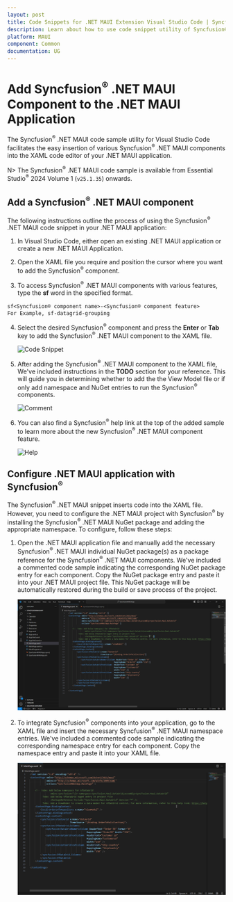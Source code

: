 ```yaml
---
layout: post
title: Code Snippets for .NET MAUI Extension Visual Studio Code | Syncfusion®
description: Learn about how to use code snippet utility of Syncfusion® .NET MAUI Extension for Visual Studio Code and much more.
platform: MAUI
component: Common
documentation: UG
---
```


# Add Syncfusion<sup>®</sup> .NET MAUI Component to the .NET MAUI Application

The Syncfusion<sup>®</sup> .NET MAUI code sample utility for Visual Studio Code facilitates the easy insertion of various Syncfusion<sup>®</sup> .NET MAUI components into the XAML code editor of your .NET MAUI application.

N> The Syncfusion<sup>®</sup> .NET MAUI code sample is available from Essential Studio<sup>®</sup> 2024 Volume 1 (`v25.1.35`) onwards.

## Add a Syncfusion<sup>®</sup> .NET MAUI component

The following instructions outline the process of using the Syncfusion<sup>®</sup> .NET MAUI code snippet in your .NET MAUI application:

1.	In Visual Studio Code, either open an existing .NET MAUI application or create a new .NET MAUI Application.

2.	Open the XAML file you require and position the cursor where you want to add the Syncfusion<sup>®</sup> component.

3.	To access Syncfusion<sup>®</sup> .NET MAUI components with various features, type the **sf** word in the specified format.

```
sf<Syncfusion® component name>-<Syncfusion® component feature>
For Example, sf-datagrid-grouping
```

4.	Select the desired Syncfusion<sup>®</sup> component and press the **Enter** or **Tab** key to add the Syncfusion<sup>®</sup> .NET MAUI component to the XAML file.

      ![Code Snippet](images/MAUI_CodeSnippets.gif)

5.	After adding the Syncfusion<sup>®</sup> .NET MAUI component to the XAML file, We've included instructions in the **TODO** section for your reference. This will guide you in determining whether to add the the View Model file or if only add namespace and NuGet entries to run the Syncfusion<sup>®</sup> components.

     ![Comment](images/Comment.png)

6.	You can also find a Syncfusion<sup>®</sup> help link at the top of the added sample to learn more about the new Syncfusion<sup>®</sup> .NET MAUI component feature.

     ![Help](images/Help.png)

## Configure .NET MAUI application with Syncfusion<sup>®</sup>

The Syncfusion<sup>®</sup> .NET MAUI snippet inserts code into the XAML file. However, you need to configure the .NET MAUI project with Syncfusion<sup>®</sup> by installing the Syncfusion<sup>®</sup> .NET MAUI NuGet package and adding the appropriate namespace. To configure, follow these steps:

1.	Open the .NET MAUI application file and manually add the necessary Syncfusion<sup>®</sup> .NET MAUI individual NuGet package(s) as a package reference for the Syncfusion<sup>®</sup> .NET MAUI components. We've included a commented code sample indicating the corresponding NuGet package entry for each component. Copy the NuGet package entry and paste it into your .NET MAUI project file. This NuGet package will be automatically restored during the build or save process of the project.

     ![NuGet package](images/NuGetEntry.gif)

2.	To integrate Syncfusion<sup>®</sup> components into your application, go to the XAML file and insert the necessary Syncfusion<sup>®</sup> .NET MAUI namespace entries. We've included a commented code sample indicating the corresponding namespace entry for each component. Copy the namespace entry and paste it into your XAML file.

    ![Namespace](images/NamespaceEntry.gif)